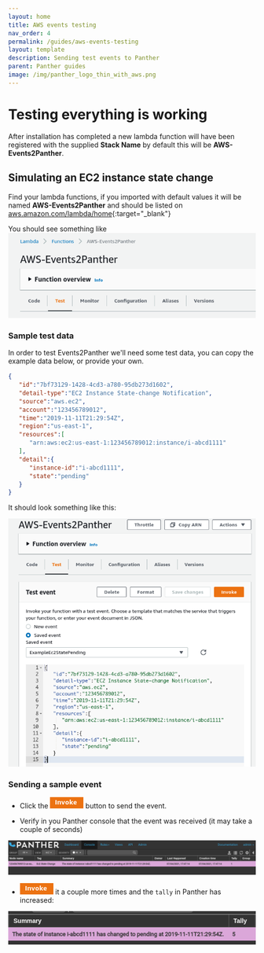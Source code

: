 ```yaml
---
layout: home
title: AWS events testing
nav_order: 4
permalink: /guides/aws-events-testing
layout: template
description: Sending test events to Panther
parent: Panther guides
image: /img/panther_logo_thin_with_aws.png
---
```


# Testing everything is working

After installation has completed a new lambda function will have been registered with the supplied __Stack Name__ by default this will be **AWS-Events2Panther**. 

## Simulating an EC2 instance state change

Find your lambda functions, if you imported with default values it will be named **AWS-Events2Panther** and should be listed on [aws.amazon.com/lambda/home](https://console.aws.amazon.com/lambda/home){:target="_blank"}

You should see something like ![Default lambda function](./aws-lambda-panther.png)

### Sample test data

In order to test Events2Panther we'll need some test data, you can copy the example data below, or provide your own.

```json
{
   "id":"7bf73129-1428-4cd3-a780-95db273d1602",
   "detail-type":"EC2 Instance State-change Notification",
   "source":"aws.ec2",
   "account":"123456789012",
   "time":"2019-11-11T21:29:54Z",
   "region":"us-east-1",
   "resources":[
      "arn:aws:ec2:us-east-1:123456789012:instance/i-abcd1111"
   ],
   "detail":{
      "instance-id":"i-abcd1111",
      "state":"pending"
   }
}
```

It should look something like this:

![example EC2 state change](./example-ec2-state-change.png)

### Sending a sample event

* Click the ![Invoke button](./invoke.png) button to send the event.

* Verify in you Panther console that the event was received (it may take a couple of seconds)

![EC2 event arrived in Panther](./example-ec2-in-panther.png)

* ![Invoke button](./invoke.png) it a couple more times and the `tally` in Panther has increased:

![EC2 event de-duplicated](./example-ec2-in-panther-incremented.png)
